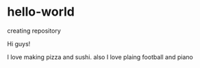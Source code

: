 # hello-world
creating repository

Hi guys!

I love making pizza and sushi. also I love plaing football and piano
